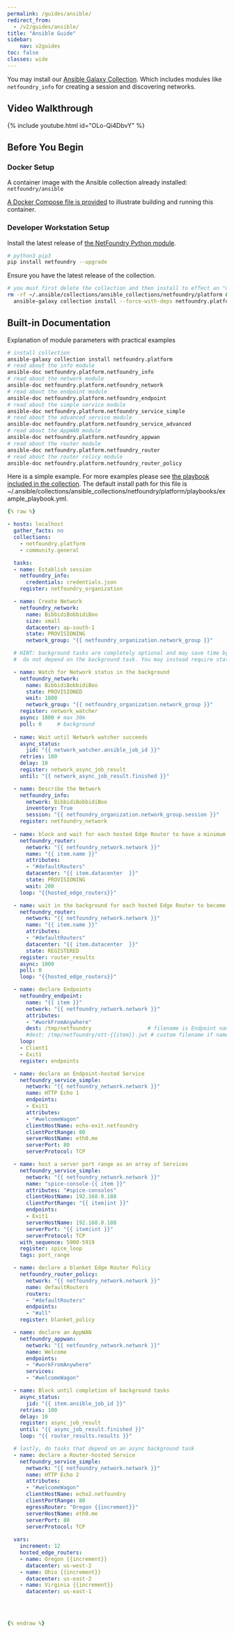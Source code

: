 ```yaml
---
permalink: /guides/ansible/
redirect_from:
  - /v2/guides/ansible/
title: "Ansible Guide"
sidebar:
    nav: v2guides
toc: false
classes: wide
---
```


You may install our [Ansible Galaxy Collection](https://galaxy.ansible.com/netfoundry/platform). Which includes modules like `netfoundry_info` for creating a session and discovering networks.

## Video Walkthrough
{% include youtube.html id="OLo-Qi4DbvY" %}

## Before You Begin

### Docker Setup

A container image with the Ansible collection already installed: `netfoundry/ansible`

[A Docker Compose file is provided](https://github.com/netfoundry/ansible-collection/blob/main/docker-compose.yml) to illustrate building and running this container.

### Developer Workstation Setup

Install the latest release of [the NetFoundry Python module](/guides/python).

```bash
# python3 pip3
pip install netfoundry --upgrade
```

Ensure you have the latest release of the collection.

```bash
# you must first delete the collection and then install to effect an "upgrade"
rm -rf ~/.ansible/collections/ansible_collections/netfoundry/platform && \
  ansible-galaxy collection install --force-with-deps netfoundry.platform
```

## Built-in Documentation

Explanation of module parameters with practical examples

```bash
# install collection
ansible-galaxy collection install netfoundry.platform
# read about the info module
ansible-doc netfoundry.platform.netfoundry_info
# read about the network module
ansible-doc netfoundry.platform.netfoundry_network
# read about the endpoint module
ansible-doc netfoundry.platform.netfoundry_endpoint
# read about the simple service module
ansible-doc netfoundry.platform.netfoundry_service_simple
# read about the advanced service module
ansible-doc netfoundry.platform.netfoundry_service_advanced
# read about the AppWAN module
ansible-doc netfoundry.platform.netfoundry_appwan
# read about the router module
ansible-doc netfoundry.platform.netfoundry_router
# read about the router rolicy module
ansible-doc netfoundry.platform.netfoundry_router_policy
```

Here is a simple example. For more examples please see [the playbook included in the collection](https://github.com/netfoundry/ansible-collection/blob/main/netfoundry.platform/playbooks/example_playbook.yml). The default install path for this file is ~/.ansible/collections/ansible_collections/netfoundry/platform/playbooks/example_playbook.yml.

```yaml
{% raw %}

- hosts: localhost
  gather_facts: no
  collections:
    - netfoundry.platform
    - community.general

  tasks:
  - name: Establish session
    netfoundry_info:
      credentials: credentials.json
    register: netfoundry_organization

  - name: Create Network
    netfoundry_network:
      name: BibbidiBobbidiBoo
      size: small
      datacenter: ap-south-1
      state: PROVISIONING
      network_group: "{{ netfoundry_organization.network_group }}"

  # HINT: background tasks are completely optional and may save time by performing other operations in parallel that
  #  do not depend on the background task. You may instead require state=PROVISIONED to block until the task is complete.

  - name: Watch for Network status in the background
    netfoundry_network:
      name: BibbidiBobbidiBoo
      state: PROVISIONED
      wait: 1800
      network_group: "{{ netfoundry_organization.network_group }}"
    register: network_watcher
    async: 1800 # max 30m
    poll: 0     # background
      
  - name: Wait until Network watcher succeeds 
    async_status:
      jid: "{{ network_watcher.ansible_job_id }}"
    retries: 180
    delay: 10
    register: network_async_job_result
    until: "{{ network_async_job_result.finished }}"

  - name: Describe the Network
    netfoundry_info:
      network: BibbidiBobbidiBoo
      inventory: True
      session: "{{ netfoundry_organization.network_group.session }}"
    register: netfoundry_network
    
  - name: block and wait for each hosted Edge Router to have a minimum state of PROVISIONING
    netfoundry_router:
      network: "{{ netfoundry_network.network }}"
      name: "{{ item.name }}"
      attributes: 
      - "#defaultRouters"
      datacenter: "{{ item.datacenter  }}"
      state: PROVISIONING
      wait: 200
    loop: "{{hosted_edge_routers}}"

  - name: wait in the background for each hosted Edge Router to become REGISTERED
    netfoundry_router:
      network: "{{ netfoundry_network.network }}"
      name: "{{ item.name }}"
      attributes: 
      - "#defaultRouters"
      datacenter: "{{ item.datacenter  }}"
      state: REGISTERED
    register: router_results
    async: 1000
    poll: 0
    loop: "{{hosted_edge_routers}}"

  - name: declare Endpoints
    netfoundry_endpoint:
      name: "{{ item }}"
      network: "{{ netfoundry_network.network }}"
      attributes:
      - "#workFromAnywhere"
      dest: /tmp/netfoundry                  # filename is Endpoint name if dest is a directory
      #dest: /tmp/netfoundry/ott-{{item}}.jwt # custom filename if name is like *.jwt
    loop:
    - Client1
    - Exit1
    register: endpoints

  - name: declare an Endpoint-hosted Service
    netfoundry_service_simple:
      network: "{{ netfoundry_network.network }}"
      name: HTTP Echo 1
      endpoints: 
      - Exit1
      attributes: 
      - "#welcomeWagon"
      clientHostName: echo-exit.netfoundry
      clientPortRange: 80
      serverHostName: eth0.me
      serverPort: 80
      serverProtocol: TCP

  - name: host a server port range as an array of Services
    netfoundry_service_simple:
      network: "{{ netfoundry_network.network }}"
      name: "spice-console-{{ item }}"
      attributes: "#spice-consoles"
      clientHostName: 192.168.0.188
      clientPortRange: "{{ item|int }}"
      endpoints: 
      - Exit1
      serverHostName: 192.168.0.188
      serverPort: "{{ item|int }}"
      serverProtocol: TCP
    with_sequence: 5900-5919
    register: spice_loop
    tags: port_range

  - name: declare a blanket Edge Router Policy
    netfoundry_router_policy:
      network: "{{ netfoundry_network.network }}"
      name: defaultRouters
      routers:
      - "#defaultRouters"
      endpoints:
      - "#all"
    register: blanket_policy

  - name: declare an AppWAN
    netfoundry_appwan:
      network: "{{ netfoundry_network.network }}"
      name: Welcome
      endpoints:
      - "#workFromAnywhere"
      services:
      - "#welcomeWagon"

  - name: Block until completion of background tasks
    async_status:
      jid: "{{ item.ansible_job_id }}"
    retries: 100
    delay: 10
    register: async_job_result
    until: "{{ async_job_result.finished }}"
    loop: "{{ router_results.results }}"

  # lastly, do tasks that depend on an async background task
  - name: declare a Router-hosted Service
    netfoundry_service_simple:
      network: "{{ netfoundry_network.network }}"
      name: HTTP Echo 2
      attributes: 
      - "#welcomeWagon"
      clientHostName: echo2.netfoundry
      clientPortRange: 80
      egressRouter: "Oregon {{increment}}"
      serverHostName: eth0.me
      serverPort: 80
      serverProtocol: TCP
    
  vars:
    increment: 12
    hosted_edge_routers:
    - name: Oregon {{increment}}
      datacenter: us-west-2
    - name: Ohio {{increment}}
      datacenter: us-east-2
    - name: Virginia {{increment}}
      datacenter: us-east-1
      


    
{% endraw %}
```
